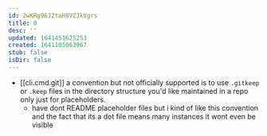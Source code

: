 ```yaml
---
id: 2wKRg96J2taH8VZJkVgrs
title: 0
desc: ''
updated: 1641451625253
created: 1641105063967
stub: false
isDir: false
---
```


- [[cli.cmd.git]] a convention but not officially supported is to use `.gitkeep` or `.keep` files in the directory structure you'd like maintained in a repo only just for placeholders.
  - have dont README placeholder files but i kind of like this convention and the fact that its a dot file means many instances it wont even be visible
